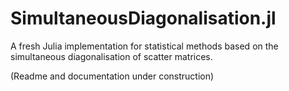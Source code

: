 # SimultaneousDiagonalisation.jl
A fresh Julia implementation for statistical methods based on the simultaneous diagonalisation of scatter matrices.

(Readme and documentation under construction)
